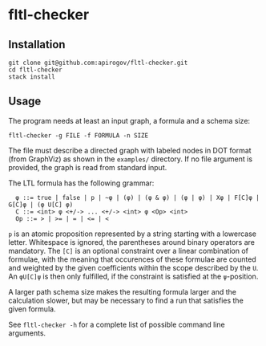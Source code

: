 # fltl-checker

## Installation

```
git clone git@github.com:apirogov/fltl-checker.git
cd fltl-checker
stack install
```

## Usage

The program needs at least an input graph, a formula and a schema size:

`fltl-checker -g FILE -f FORMULA -n SIZE`

The file must describe a directed graph with labeled nodes in DOT format (from
GraphViz) as shown in the `examples/` directory. If no file argument is
provided, the graph is read from standard input.

The LTL formula has the following grammar:

```
  φ ::= true | false | p | ~φ | (φ) | (φ & φ) | (φ | φ) | Xφ | F[C]φ | G[C]φ | (φ U[C] φ)
  C ::= <int> φ <+/-> ... <+/-> <int> φ <Op> <int>
  Op ::= > | >= | = | <= | <
```

`p` is an atomic proposition represented by a string starting with a lowercase letter.
Whitespace is ignored, the parentheses around binary operators are mandatory.
The `[C]` is an optional constraint over a linear combination of formulae, with the
meaning that occurences of these formulae are counted and weighted by the given
coefficients within the scope described by the `U`. An `φU[C]ψ` is then only fulfilled,
if the constraint is satisfied at the `ψ`-position.

A larger path schema size makes the resulting formula larger and the calculation
slower, but may be necessary to find a run that satisfies the given formula.

See `fltl-checker -h` for a complete list of possible command line arguments.
